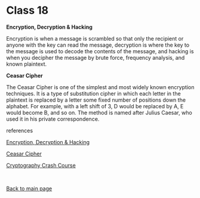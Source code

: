 # Class 18

**Encryption, Decryption & Hacking**

Encryption is when a message is scrambled so that only the recipient or anyone with the key can read the message, decryption is where the key to the message is used to decode the contents of the message, and hacking is when you decipher the message by brute force, frequency analysis, and known plaintext.

**Ceasar Cipher**

The Ceasar Cipher is one of the simplest and most widely known encryption techniques. It is a type of substitution cipher in which each letter in the plaintext is replaced by a letter some fixed number of positions down the alphabet. For example, with a left shift of 3, D would be replaced by A, E would become B, and so on. The method is named after Julius Caesar, who used it in his private correspondence.

references

[Encryption, Decryption & Hacking](https://www.khanacademy.org/computing/computers-and-internet/xcae6f4a7ff015e7d:online-data-security/xcae6f4a7ff015e7d:data-encryption-techniques/a/encryption-decryption-and-code-cracking)

[Ceasar Cipher](https://en.wikipedia.org/wiki/Caesar_cipher)

[Cryptography Crash Course](https://www.youtube.com/watch?v=jhXCTbFnK8o&ab_channel=CrashCourse)


<br>

[Back to main page](https://vadengrey.github.io/reading-notes/)